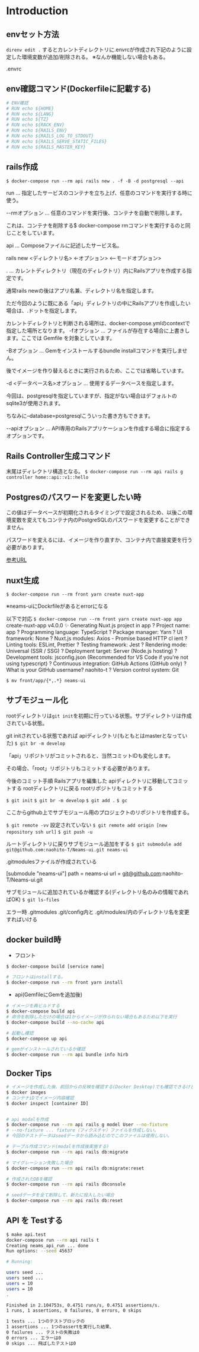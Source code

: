 # Introduction


## envセット方法

`direnv edit .`
するとカレントディレクトリに.envrcが作成され下記のように設定した環境変数が追加/削除される。
※なんか機能しない場合もある。

.envrc

## env確認コマンド(Dockerfileに記載する)

```sh
# ENV確認
# RUN echo ${HOME}
# RUN echo ${LANG}
# RUN echo ${TZ}
# RUN echo ${RACK_ENV}
# RUN echo ${RAILS_ENV}
# RUN echo ${RAILS_LOG_TO_STDOUT}
# RUN echo ${RAILS_SERVE_STATIC_FILES}
# RUN echo ${RAILS_MASTER_KEY}
```


## rails作成

`$ docker-compose run --rm api rails new . -f -B -d postgresql --api`

run ... 指定したサービスのコンテナを立ち上げ、任意のコマンドを実行する時に使う。

--rmオプション ... 任意のコマンドを実行後、コンテナを自動で削除します。

これは、コンテナを削除する$ docker-compose rmコマンドを実行するのと同じことをしています。

api ... Composeファイルに記述したサービス名。

rails new <ディレクトリ名> <-オプション> <--モードオプション>

. ... カレントディレクトリ（現在のディレクトリ）内にRailsアプリを作成する指定です。

通常rails newの後はアプリ名兼、ディレクトリ名を指定します。

ただ今回のように既にある「api」ディレクトリの中にRailsアプリを作成したい場合は、.ドットを指定します。

カレントディレクトリと判断される場所は、docker-compose.ymlのcontextで指定した場所となります。
-fオプション ... ファイルが存在する場合に上書きします。ここでは Gemfile を対象としています。

-Bオプション ... Gemをインストールするbundle installコマンドを実行しません。

後でイメージを作り替えるときに実行されるため、ここでは省略しています。

-d <データベース名>オプション ... 使用するデータベースを指定します。

今回は、postgresqlを指定していますが、指定がない場合はデフォルトのsqlite3が使用されます。

ちなみに–database=postgresqlこういった書き方もできます。

--apiオプション ... API専用のRailsアプリケーションを作成する場合に指定するオプションです。

## Rails Controller生成コマンド

末尾はディレクトリ構造となる。
`$ docker-compose run --rm api rails g controller home::api::v1::hello`

## Postgresのパスワードを変更したい時

この値はデータベースが初期化されるタイミングで設定されるため、以後この環境変数を変えてもコンテナ内のPostgreSQLのパスワードを変更することができません。

パスワードを変えるには、イメージを作り直すか、コンテナ内で直接変更を行う必要があります。

[参考URL](https://blog.cloud-acct.com/posts/u-docker-compose-rails6new)

## nuxt生成

`$ docker-compose run --rm front yarn create nuxt-app`

※neams-uiにDockrfileがあるとerrorになる

以下で対応
`$ docker-compose run --rm front yarn create nuxt-app app`
create-nuxt-app v4.0.0
✨  Generating Nuxt.js project in app
? Project name: app
? Programming language: TypeScript
? Package manager: Yarn
? UI framework: None
? Nuxt.js modules: Axios - Promise based HTTP cl
ient
? Linting tools: ESLint, Prettier
? Testing framework: Jest
? Rendering mode: Universal (SSR / SSG)
? Deployment target: Server (Node.js hosting)
? Development tools: jsconfig.json (Recommended
for VS Code if you're not using typescript)
? Continuous integration: GitHub Actions (GitHub
 only)
? What is your GitHub username? naohito-t
? Version control system: Git


`$ mv front/app/{*,.*} neams-ui`


## サブモジュール化

rootディレクトリは`git init`を初期に行っている状態。サブディレクトリは作成されている状態。

git initされている状態であれば
apiディレクトリ(もともとはmasterとなっていた)
`$ git br -m develop`

「api」リポジトリがコミットされると、当然コミットIDも変化します。

その場合、「root」リポジトリもコミットする必要があります。

今後のコミット手順
Railsアプリを編集した
apiディレクトリに移動してコミットする
rootディレクトリに戻る
rootリポジトリもコミットする

`$ git init`
`$ git br -m develop`
`$ git add .`
`$ gc`

ここからgithub上でサブモジュール用のプロジェクトのリポジトリを作成する。

`$ git remote -vv` 設定されていない
`$ git remote add origin [new repository ssh url]`
`$ git push -u `

ルートディレクトリに戻りサブモジュール追加をする
`$ git submodule add git@github.com:naohito-T/Neams-ui.git neams-ui`

.gitmodulesファイルが作成されている


[submodule "neams-ui"]
	path = neams-ui
	url = git@github.com:naohito-T/Neams-ui.git


サブモジュールに追加されているか確認する(ディレクトリ名のみの情報であればOK)
`$ git ls-files`

エラー時
.gitmodules
.git/config内と
.git/modules/内のディレクトリ名を変更すればいける

## docker build時

- フロント

```sh
$ docker-compose build [service name]

# フロントはinstallする。
$ docker-compose run --rm front yarn install
```

- api(GemfileにGemを追加後)

```sh
# イメージを再ビルドする
$ docker-compose build api
# 命令を削除しただけの場合は1からイメージが作られない場合もあるため以下を実行
$ docker-compose build --no-cache api

# 起動し確認
$ docker-compose up api

# gemがインストールされているか確認
$ docker-compose run --rm api bundle info hirb

```

## Docker Tips

```sh
# イメージを作成した後、前回からの反映を確認する(Docker Desktop)でも確認できるけど..
$ docker images
# コンテナiDでイメージ内容確認
$ docker inspect [container ID]


# api modalを作成
$ docker-compose run --rm api rails g model User --no-fixture
# --no-fixture ... fixture（フィクスチャ）ファイルを作成しない。
# 今回のテストデータはseedデータから読み込むのでこのファイルは使用しない。

# テーブル作成コマンド(modalを作成後実施する)
$ docker-compose run --rm api rails db:migrate

# マイグレーション失敗した場合
$ docker-compose run --rm api rails db:migrate:reset

# 作成されたDBを確認
$ docker-compose run --rm api rails dbconsole

# seedデータを全て削除して、新たに投入したい場合
$ docker-compose run --rm api rails db:reset

```

## API を Testする

```sh
$ make api.test
docker-compose run --rm api rails t
Creating neams_api_run ... done
Run options: --seed 45637

# Running:

users seed ...
users seed ...
users = 10
users = 10
.

Finished in 2.104753s, 0.4751 runs/s, 0.4751 assertions/s.
1 runs, 1 assertions, 0 failures, 0 errors, 0 skips

1 tests ... 1つのテストブロックの
1 assertions ... 1つのassertを実行した結果、
0 failures ... テストの失敗は0
0 errors ... エラーは0
0 skips ... 飛ばしたテストは0
```
